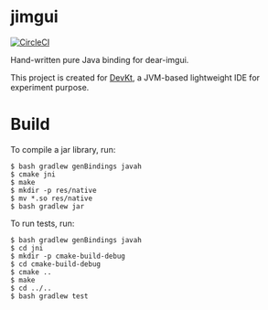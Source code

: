 # jimgui

[![CircleCI](https://circleci.com/gh/ice1000/jimgui.svg?style=svg)](https://circleci.com/gh/ice1000/jimgui)

Hand-written pure Java binding for dear-imgui.

This project is created for [DevKt](https://github.com/ice1000/dev-kt), a JVM-based lightweight IDE for experiment purpose.

# Build

To compile a jar library, run:

```
$ bash gradlew genBindings javah
$ cmake jni
$ make
$ mkdir -p res/native
$ mv *.so res/native
$ bash gradlew jar
```

To run tests, run:

```
$ bash gradlew genBindings javah
$ cd jni
$ mkdir -p cmake-build-debug
$ cd cmake-build-debug
$ cmake ..
$ make
$ cd ../..
$ bash gradlew test
```
